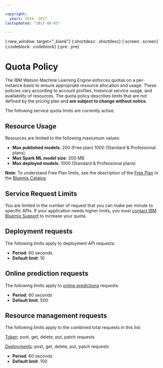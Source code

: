 ```yaml
---

copyright:
  years: 2016, 2017
lastupdated: "2017-08-03"

---
```


{:new_window: target="_blank"}
{:shortdesc: .shortdesc}
{:screen: .screen}
{:codeblock: .codeblock}
{:pre: .pre}

# Quota Policy

The IBM Watson Machine Learning Engine enforces quotas on a per-instance basis to ensure appropriate resource allocation and usage. These policies vary according to account profiles, historical service usage, and availability of resources. The quota policy describes limits that are not defined by the pricing plan and **are subject to change without notice**. 

The following service quota limits are currently active.

## Resource Usage

Resources are limited to the following maxiumum values:

-  **Max published models**: 200 (Free plan) 1000 (Standard & Professional plans)
-  **Max Spark ML model size**: 200 MB
-  **Max deployed models**: 1000 (Standard & Professional plans)

**Note**: To understand Free Plan limits, see the description of the [Free Plan](https://console.bluemix.net/catalog/services/machine-learning) in the [Bluemix Catalog](https://console.bluemix.net/catalog/).

## Service Request Limits

You are limited in the number of request that you can make per minute to specific APIs.  If your application needs higher limits, you must [contact IBM Bluemix Support](https://support.ng.bluemix.net/) to increase your quota.

## Deployment requests

The following limits apply to deployment API requests:

-  **Period**: 60 seconds
-  **Default limit**: 10

## Online prediction requests

The following limits apply to [online predictions](pm_service_api_spark_building.html) requests:

-  **Period**: 60 seconds
-  **Default limit**: 500

## Resource management requests

The following limits apply to the combined total requests in this list:

[Token](https://watson-ml-api.mybluemix.net/#/Token): post, get, delete, put, patch requests

[Deployments](https://watson-ml-api.mybluemix.net/#/Deployments): post, get, delete, put, patch requests

-  **Period**: 60 seconds
-  **Default limit**: 100
